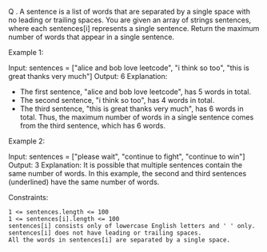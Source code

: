 Q . A sentence is a list of words that are separated by a single space with no leading or trailing spaces.
You are given an array of strings sentences, where each sentences[i] represents a single sentence.
Return the maximum number of words that appear in a single sentence.

Example 1:

Input: sentences = ["alice and bob love leetcode", "i think so too", "this is great thanks very much"]
Output: 6
Explanation:

-   The first sentence, "alice and bob love leetcode", has 5 words in total.
-   The second sentence, "i think so too", has 4 words in total.
-   The third sentence, "this is great thanks very much", has 6 words in total.
    Thus, the maximum number of words in a single sentence comes from the third sentence, which has 6 words.

Example 2:

Input: sentences = ["please wait", "continue to fight", "continue to win"]
Output: 3
Explanation: It is possible that multiple sentences contain the same number of words.
In this example, the second and third sentences (underlined) have the same number of words.

Constraints:

    1 <= sentences.length <= 100
    1 <= sentences[i].length <= 100
    sentences[i] consists only of lowercase English letters and ' ' only.
    sentences[i] does not have leading or trailing spaces.
    All the words in sentences[i] are separated by a single space.
